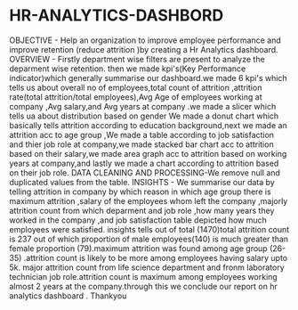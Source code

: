 # HR-ANALYTICS-DASHBORD
OBJECTIVE - Help an organization to improve employee performance and improve retention (reduce attrition )by creating a Hr Analytics dashboard.
   OVERVIEW - Firstly department wise filters are present to analyze the deparment wise retention.
then we made kpi's(Key Performance indicator)which generally summarise our dashboard.we made 6 kpi's which tells us about overall no of employees,total count of attrition ,attrition rate(total attrition/total employees),Avg Age of employees working at company ,Avg salary,and Avg years at company .we made a slicer which tells ua about distribution based on gender
We made a donut chart which basically tells attrition according to education background,next we made an attrition acc to age group ,We made a table according to job satisfaction and thier job role at company,we made stacked bar chart acc to attrition based on their salary,we made area graph acc to attrition based on working years at company,and lastly we made a chart according to attrition based on their job role.
DATA CLEANING AND PROCESSING-We remove null and duplicated values from the table.
    INSIGHTS - We summarise our data by telling attrition in company by which reason in which age group there is maximum attrition ,salary of the employees whom left the company ,majorly attrition count  from which deparment and job role ,how many years they worked in the company ,and job satisfaction table depicted how much employees were satisfied. insights tells out of total (1470)total attrition count is 237 out of which proportion of male employees(140) is much greater than female proportion  (79).maximum attrition was found among age group (26-35) .attrition count is likely to be more among employees having salary upto 5k. major attrition count from life science department and fronm laboratory technician job role.attrition count is maximum among employees working almost 2 years at the  company.through this we conclude our report on hr analytics dashboard .
Thankyou
    

